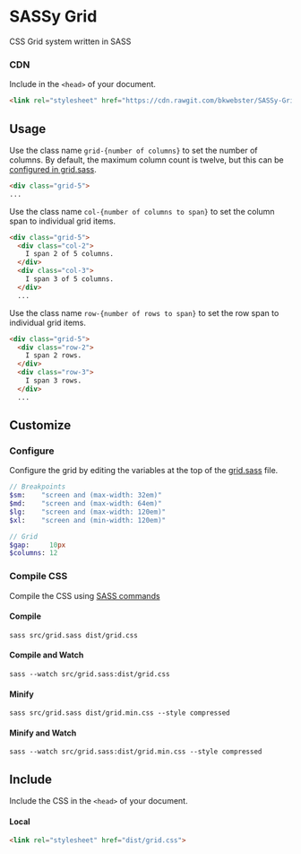 # SASSy Grid
CSS Grid system written in SASS

### CDN
Include in the `<head>` of your document.
```html
<link rel="stylesheet" href="https://cdn.rawgit.com/bkwebster/SASSy-Grid/c1573ab0/dist/grid.min.css">
```

## Usage

Use the class name `grid-{number of columns}` to set the number of columns.  By default, the maximum column count is twelve, but this can be [configured in grid.sass](#configure).
```html
<div class="grid-5">
...
```

Use the class name `col-{number of columns to span}` to set the column span to individual grid items.
```html
<div class="grid-5">
  <div class="col-2">
    I span 2 of 5 columns.
  </div>
  <div class="col-3">
    I span 3 of 5 columns.
  </div>
  ...
```

Use the class name `row-{number of rows to span}` to set the row span to individual grid items.
```html
<div class="grid-5">
  <div class="row-2">
    I span 2 rows.
  </div>
  <div class="row-3">
    I span 3 rows.
  </div>
  ...
```

## Customize

### Configure
Configure the grid by editing the variables at the top of the [grid.sass](src/grid.sass) file.

```sass
// Breakpoints
$sm:    "screen and (max-width: 32em)"
$md:    "screen and (max-width: 64em)"
$lg:    "screen and (max-width: 120em)"
$xl:    "screen and (min-width: 120em)"

// Grid
$gap:     10px
$columns: 12
```

### Compile CSS
Compile the CSS using [SASS commands](https://sass-lang.com/documentation/file.SASS_REFERENCE.html#using_sass)

#### Compile
```
sass src/grid.sass dist/grid.css
```

#### Compile and Watch

```
sass --watch src/grid.sass:dist/grid.css
```

#### Minify

```
sass src/grid.sass dist/grid.min.css --style compressed
```

#### Minify and Watch

```
sass --watch src/grid.sass:dist/grid.min.css --style compressed
```

## Include
Include the CSS in the `<head>` of your document.

#### Local
```html
<link rel="stylesheet" href="dist/grid.css">
```
